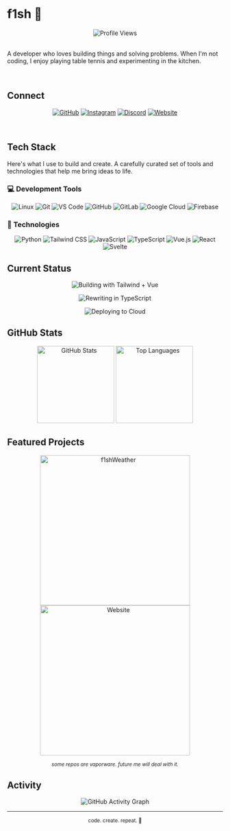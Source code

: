 # f1sh 🐠

<div align="center">
  <img src="https://komarev.com/ghpvc/?username=lostf1sh&color=41b883&style=flat-square" alt="Profile Views">
</div>

<br>

A developer who loves building things and solving problems. When I'm not coding, I enjoy playing table tennis and experimenting in the kitchen.


<br>

## Connect

<div align="center">
  
[![GitHub](https://img.shields.io/badge/GitHub-273849?style=for-the-badge&logo=github&logoColor=white)](https://github.com/lostf1sh)
[![Instagram](https://img.shields.io/badge/@kawaiimoli-273849?style=for-the-badge&logo=instagram&logoColor=white)](https://instagram.com/kawaiimoli)
[![Discord](https://img.shields.io/badge/Discord-273849?style=for-the-badge&logo=discord&logoColor=white)](#)
[![Website](https://img.shields.io/badge/f1sh.pics-41b883?style=for-the-badge&logo=firefox-browser&logoColor=white)](https://f1sh.pics)

</div>

<br>

## Tech Stack

Here's what I use to build and create. A carefully curated set of tools and technologies that help me bring ideas to life.

### 💻 Development Tools

<div align="center">
  
![Linux](https://img.shields.io/badge/Linux-273849?style=flat-square&logo=linux&logoColor=white)
![Git](https://img.shields.io/badge/Git-273849?style=flat-square&logo=git&logoColor=white)
![VS Code](https://img.shields.io/badge/VS%20Code-273849?style=flat-square&logo=visual-studio-code&logoColor=white)
![GitHub](https://img.shields.io/badge/GitHub-273849?style=flat-square&logo=github&logoColor=white)
![GitLab](https://img.shields.io/badge/GitLab-273849?style=flat-square&logo=gitlab&logoColor=white)
![Google Cloud](https://img.shields.io/badge/Google%20Cloud-273849?style=flat-square&logo=google-cloud&logoColor=white)
![Firebase](https://img.shields.io/badge/Firebase-273849?style=flat-square&logo=firebase&logoColor=white)

</div>

### 🚀 Technologies

<div align="center">
  
![Python](https://img.shields.io/badge/Python-42b883?style=flat-square&logo=python&logoColor=white)
![Tailwind CSS](https://img.shields.io/badge/Tailwind-42b883?style=flat-square&logo=tailwind-css&logoColor=white)
![JavaScript](https://img.shields.io/badge/JavaScript-42b883?style=flat-square&logo=javascript&logoColor=white)
![TypeScript](https://img.shields.io/badge/TypeScript-42b883?style=flat-square&logo=typescript&logoColor=white)
![Vue.js](https://img.shields.io/badge/Vue.js-42b883?style=flat-square&logo=vue.js&logoColor=white)
![React](https://img.shields.io/badge/React-42b883?style=flat-square&logo=react&logoColor=white)
![Svelte](https://img.shields.io/badge/Svelte-42b883?style=flat-square&logo=svelte&logoColor=white)

</div>

## Current Status

<div align="center">
  
![Building with Tailwind + Vue](https://img.shields.io/badge/Now-Building%20with%20Tailwind%20%2B%20Vue-41b883?style=for-the-badge&logo=tailwindcss&logoColor=white)

![Rewriting in TypeScript](https://img.shields.io/badge/Next-Rewriting%20in%20TypeScript-273849?style=for-the-badge&logo=typescript&logoColor=white)

![Deploying to Cloud](https://img.shields.io/badge/Eventually-Deploying%20to%20the%20Cloud-34495e?style=for-the-badge&logo=cloudflare&logoColor=white)

</div>

## GitHub Stats

<div align="center">
  <img src="https://github-readme-stats.vercel.app/api?username=lostf1sh&show_icons=true&theme=vue-dark&hide_border=true" alt="GitHub Stats" height="180"/>
  <img src="https://github-readme-stats.vercel.app/api/top-langs/?username=lostf1sh&layout=compact&theme=vue-dark&hide_border=true" alt="Top Languages" height="180"/>
</div>

## Featured Projects

<div align="center">
  <a href="https://github.com/lostf1sh/f1shWeather">
    <img src="https://github-readme-stats.vercel.app/api/pin/?username=lostf1sh&repo=f1shWeather&theme=vue-dark&hide_border=true" alt="f1shWeather" width="350"/>
  </a>
  <a href="https://github.com/lostf1sh/website">
    <img src="https://github-readme-stats.vercel.app/api/pin/?username=lostf1sh&repo=website&theme=vue-dark&hide_border=true" alt="Website" width="350"/>
  </a>
</div>

<p align="center">
  <sub><i>some repos are vaporware. future me will deal with it.</i></sub>
</p>


## Activity

<div align="center">
  <img src="https://github-readme-activity-graph.vercel.app/graph?username=lostf1sh&theme=vue-dark&bg_color=273849&color=ffffff&line=41b883&point=41b883&area=true&hide_border=true" alt="GitHub Activity Graph"/>
</div>

---

<div align="center">
  <sub>
    code. create. repeat. 🐠
  </sub>
</div>
